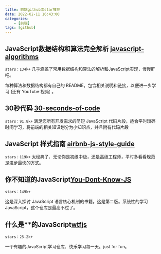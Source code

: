 ```yaml
---
title: 前端github库star推荐
date: 2022-02-11 16:43:00
categories: 
    - [前端]
tags: [github]
---
```


## JavaScript数据结构和算法完全解析 [javascript-algorithms](https://github.com/trekhleb/javascript-algorithms)
`stars：134k+`
几乎涵盖了常用数据结构和算法的解析和JavaScript实现，慢慢肝吧。

每种算法和数据结构都有自己的 README，包含相关说明和链接，以便进一步学习 (还有 YouTube 视频) 。

## 30秒代码 [30-seconds-of-code](https://github.com/30-seconds/30-seconds-of-code)
`stars：91.8k+`
满足您所有开发需求的简短 JavaScript 代码片段，适合平时琐碎时间学习，将前端的相关知识划分为小知识点，并且附有代码片段

## JavaScript 样式指南 [airbnb-js-style-guide](https://github.com/airbnb/javascript)
`stars：119k+`
太经典了，无论你是初级中级，还是高级工程师，平时多看看规范是进步最快的方式。

## 你不知道的JavaScript[You-Dont-Know-JS](https://github.com/getify/You-Dont-Know-JS)
`stars：149k+`

这是深入探讨 JavaScript 语言核心机制的书籍，这是第二版。系统性的学习JavaScript，这个仓库是最高不过了。

## 什么是**的JavaScript[wtfjs](https://github.com/denysdovhan/wtfjs)
`stars：25.2k+`

一个有趣的JavaScript学习仓库，快乐学习每一天。just for fun。